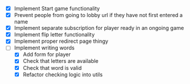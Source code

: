 - [x] Implement Start game functionality
- [x] Prevent people from going to lobby url if they have not first entered a name
- [x] Implement separate subscription for player ready in an ongoing game
- [x] Implement flip letter functionality
- [x] Implement proper redirect page thingy
- [ ] Implement writing words
    - [x] Add form for player
    - [x] Check that letters are available
    - [x] Check that word is valid
    - [x] Refactor checking logic into utils